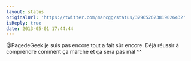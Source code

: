 ```yaml
---
layout: status
originalUrl: 'https://twitter.com/marcgg/status/329652623819026432'
isReply: true
date: 2013-05-01 17:44:44
---
```


@PagedeGeek je suis pas encore tout a fait sûr encore. Déjà réussir à comprendre comment ça marche et ça sera pas mal ^^
